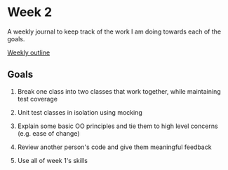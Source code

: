 # Week 2
A weekly journal to keep track of the work I am doing towards each of the goals.

[Weekly outline](https://github.com/makersacademy/course/blob/master/week_outlines.md/)

## Goals
1. Break one class into two classes that work together, while maintaining test coverage

2. Unit test classes in isolation using mocking

3. Explain some basic OO principles and tie them to high level concerns (e.g. ease of change)

4. Review another person's code and give them meaningful feedback

5. Use all of week 1's skills
